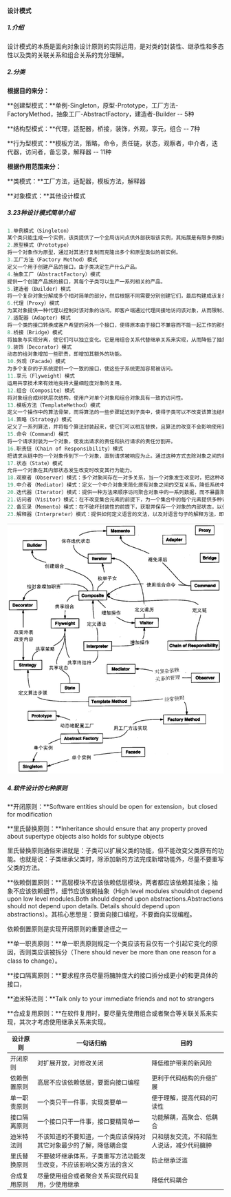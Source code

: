 #### 设计模式

##### 1.介绍

设计模式的本质是面向对象设计原则的实际运用，是对类的封装性、继承性和多态性以及类的关联关系和组合关系的充分理解。

##### 2.分类

**根据目的来分：**

**创建型模式：**单例-Singleton，原型-Prototype，工厂方法-FactoryMethod，抽象工厂-AbstractFactory，建造者-Builder -- 5种

**结构型模式：**代理，适配器，桥接，装饰，外观，享元，组合 -- 7种

**行为型模式：**模板方法，策略，命令，责任链，状态，观察者，中介者，迭代器，访问者，备忘录，解释器 -- 11种

**根据作用范围来分：**

**类模式：**工厂方法，适配器，模板方法，解释器

**对象模式：**其他设计模式

##### 3.23种设计模式简单介绍

```java
1.单例模式（Singleton）
某个类只能生成一个实例，该类提供了一个全局访问点供外部获取该实例，其拓展是有限多例模式。
2.原型模式（Prototype）
将一个对象作为原型，通过对其进行复制而克隆出多个和原型类似的新实例。
3.工厂方法（Factory Method）模式
定义一个用于创建产品的接口，由子类决定生产什么产品。
4.抽象工厂（AbstractFactory）模式
提供一个创建产品族的接口，其每个子类可以生产一系列相关的产品。
5.建造者（Builder）模式
将一个复杂对象分解成多个相对简单的部分，然后根据不同需要分别创建它们，最后构建成该复杂对象。
6.代理（Proxy）模式
为某对象提供一种代理以控制对该对象的访问。即客户端通过代理间接地访问该对象，从而限制、增强或修改该对象的一些特性。
7.适配器（Adapter）模式
将一个类的接口转换成客户希望的另外一个接口，使得原本由于接口不兼容而不能一起工作的那些类能一起工作。
8.桥接（Bridge）模式
将抽象与实现分离，使它们可以独立变化。它是用组合关系代替继承关系来实现，从而降低了抽象和实现这两个可变维度的耦合度。
9.装饰（Decorator）模式
动态的给对象增加一些职责，即增加其额外的功能。
10.外观（Facade）模式
为多个复杂的子系统提供一个一致的接口，使这些子系统更加容易被访问。
11.享元（Flyweight）模式
运用共享技术来有效地支持大量细粒度对象的复用。
12.组合（Composite）模式
将对象组合成树状层次结构，使用户对单个对象和组合对象具有一致的访问性。
13.模板方法（TemplateMethod）模式
定义一个操作中的算法骨架，而将算法的一些步骤延迟到子类中，使得子类可以不改变该算法结构的情况下重定义该算法的某些特定步骤。
14.策略（Strategy）模式
定义了一系列算法，并将每个算法封装起来，使它们可以相互替换，且算法的改变不会影响使用算法的客户。
15.命令（Command）模式
将一个请求封装为一个对象，使发出请求的责任和执行请求的责任分割开。
16.职责链（Chain of Responsibility）模式
把请求从链中的一个对象传到下一个对象，直到请求被响应为止。通过这种方式去除对象之间的耦合。
17.状态（State）模式
允许一个对象在其内部状态发生改变时改变其行为能力。
18.观察者（Observer）模式：多个对象间存在一对多关系，当一个对象发生改变时，把这种改变通知给其他多个对象，从而影响其他对象的行为。
19.中介者（Mediator）模式：定义一个中介对象来简化原有对象之间的交互关系，降低系统中对象间的耦合度，使原有对象之间不必相互了解。
20.迭代器（Iterator）模式：提供一种方法来顺序访问聚合对象中的一系列数据，而不暴露聚合对象的内部表示。
21.访问者（Visitor）模式：在不改变集合元素的前提下，为一个集合中的每个元素提供多种访问方式，即每个元素有多个访问者对象访问。
22.备忘录（Memento）模式：在不破坏封装性的前提下，获取并保存一个对象的内部状态，以便以后恢复它。
23.解释器（Interpreter）模式：提供如何定义语言的文法，以及对语言句子的解释方法，即解释器。
```

![](./images/001.png)

##### 4.软件设计的七种原则

**开闭原则：**Software entities should be open for extension，but closed for modification

**里氏替换原则：**Inheritance should ensure that any property proved about supertype objects also holds for subtype objects

里氏替换原则通俗来讲就是：子类可以扩展父类的功能，但不能改变父类原有的功能。也就是说：子类继承父类时，除添加新的方法完成新增功能外，尽量不要重写父类的方法。

**依赖倒置原则：**高层模块不应该依赖低层模块，两者都应该依赖其抽象；抽象不应该依赖细节，细节应该依赖抽象（High level modules shouldnot depend upon low level modules.Both should depend upon abstractions.Abstractions should not depend upon details. Details should depend upon abstractions）。其核心思想是：要面向接口编程，不要面向实现编程。

依赖倒置原则是实现开闭原则的重要途径之一

**单一职责原则：**单一职责原则规定一个类应该有且仅有一个引起它变化的原因，否则类应该被拆分（There should never be more than one reason for a class to change）。

**接口隔离原则：**要求程序员尽量将臃肿庞大的接口拆分成更小的和更具体的接口，

**迪米特法则：**Talk only to your immediate friends and not to strangers

**合成复用原则：**在软件复用时，要尽量先使用组合或者聚合等关联关系来实现，其次才考虑使用继承关系来实现。

| 设计原则     | 一句话归纳                                                   | 目的                                       |
| ------------ | ------------------------------------------------------------ | ------------------------------------------ |
| 开闭原则     | 对扩展开放，对修改关闭                                       | 降低维护带来的新风险                       |
| 依赖倒置原则 | 高层不应该依赖低层，要面向接口编程                           | 更利于代码结构的升级扩展                   |
| 单一职责原则 | 一个类只干一件事，实现类要单一                               | 便于理解，提高代码的可读性                 |
| 接口隔离原则 | 一个接口只干一件事，接口要精简单一                           | 功能解耦，高聚合、低耦合                   |
| 迪米特法则   | 不该知道的不要知道，一个类应该保持对其它对象最少的了解，降低耦合度 | 只和朋友交流，不和陌生人说话，减少代码臃肿 |
| 里氏替换原则 | 不要破坏继承体系，子类重写方法功能发生改变，不应该影响父类方法的含义 | 防止继承泛滥                               |
| 合成复用原则 | 尽量使用组合或者聚合关系实现代码复用，少使用继承             | 降低代码耦合                               |